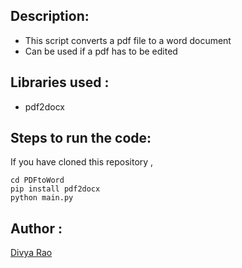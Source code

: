 ## Description:

- This script converts a pdf file to a word document
- Can be used if a pdf has to be edited

## Libraries used :
- pdf2docx

## Steps to run the code:

If you have cloned this repository , 

```
cd PDFtoWord
pip install pdf2docx
python main.py

```

## Author :

[Divya Rao](https://github.com/dsrao711)


